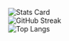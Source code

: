 ![Stats Card](https://github-readme-stats.vercel.app/api?username=alphadevking&show_icons=true&theme=)<br/>
![GitHub Streak](https://streak-stats.demolab.com?user=alphadevking&theme=blueberry&hide_border=true&border_radius=8)<br/>
![Top Langs](https://github-readme-stats.vercel.app/api/top-langs/?username=alphadevking&layout=compact)<br/>
